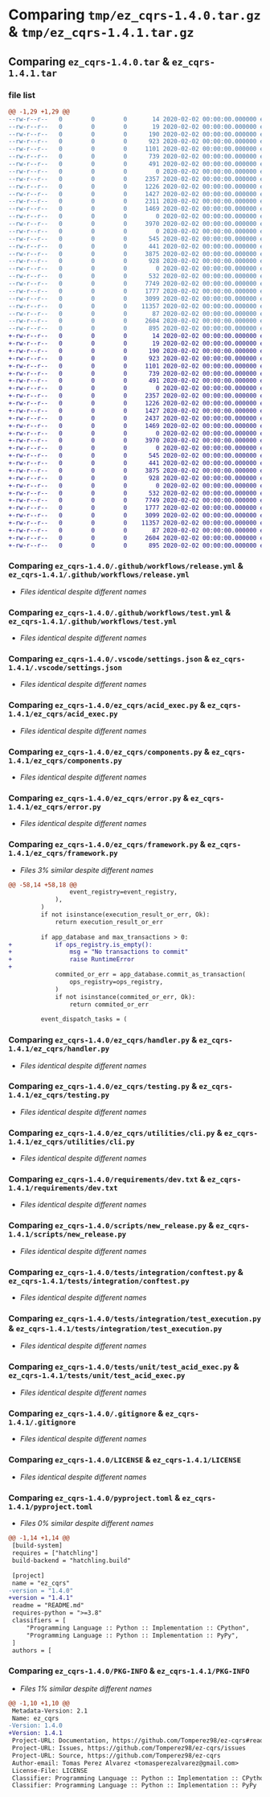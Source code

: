 # Comparing `tmp/ez_cqrs-1.4.0.tar.gz` & `tmp/ez_cqrs-1.4.1.tar.gz`

## Comparing `ez_cqrs-1.4.0.tar` & `ez_cqrs-1.4.1.tar`

### file list

```diff
@@ -1,29 +1,29 @@
--rw-r--r--   0        0        0       14 2020-02-02 00:00:00.000000 ez_cqrs-1.4.0/.tool-versions
--rw-r--r--   0        0        0       19 2020-02-02 00:00:00.000000 ez_cqrs-1.4.0/mkdocs.yml
--rw-r--r--   0        0        0      190 2020-02-02 00:00:00.000000 ez_cqrs-1.4.0/.github/CODEOWNERS
--rw-r--r--   0        0        0      923 2020-02-02 00:00:00.000000 ez_cqrs-1.4.0/.github/workflows/release.yml
--rw-r--r--   0        0        0     1101 2020-02-02 00:00:00.000000 ez_cqrs-1.4.0/.github/workflows/test.yml
--rw-r--r--   0        0        0      739 2020-02-02 00:00:00.000000 ez_cqrs-1.4.0/.vscode/settings.json
--rw-r--r--   0        0        0      491 2020-02-02 00:00:00.000000 ez_cqrs-1.4.0/docs/index.md
--rw-r--r--   0        0        0        0 2020-02-02 00:00:00.000000 ez_cqrs-1.4.0/ez_cqrs/__init__.py
--rw-r--r--   0        0        0     2357 2020-02-02 00:00:00.000000 ez_cqrs-1.4.0/ez_cqrs/acid_exec.py
--rw-r--r--   0        0        0     1226 2020-02-02 00:00:00.000000 ez_cqrs-1.4.0/ez_cqrs/components.py
--rw-r--r--   0        0        0     1427 2020-02-02 00:00:00.000000 ez_cqrs-1.4.0/ez_cqrs/error.py
--rw-r--r--   0        0        0     2311 2020-02-02 00:00:00.000000 ez_cqrs-1.4.0/ez_cqrs/framework.py
--rw-r--r--   0        0        0     1469 2020-02-02 00:00:00.000000 ez_cqrs-1.4.0/ez_cqrs/handler.py
--rw-r--r--   0        0        0        0 2020-02-02 00:00:00.000000 ez_cqrs-1.4.0/ez_cqrs/py.typed
--rw-r--r--   0        0        0     3970 2020-02-02 00:00:00.000000 ez_cqrs-1.4.0/ez_cqrs/testing.py
--rw-r--r--   0        0        0        0 2020-02-02 00:00:00.000000 ez_cqrs-1.4.0/ez_cqrs/utilities/__init__.py
--rw-r--r--   0        0        0      545 2020-02-02 00:00:00.000000 ez_cqrs-1.4.0/ez_cqrs/utilities/cli.py
--rw-r--r--   0        0        0      441 2020-02-02 00:00:00.000000 ez_cqrs-1.4.0/requirements/core.txt
--rw-r--r--   0        0        0     3875 2020-02-02 00:00:00.000000 ez_cqrs-1.4.0/requirements/dev.txt
--rw-r--r--   0        0        0      928 2020-02-02 00:00:00.000000 ez_cqrs-1.4.0/scripts/new_release.py
--rw-r--r--   0        0        0        0 2020-02-02 00:00:00.000000 ez_cqrs-1.4.0/tests/__init__.py
--rw-r--r--   0        0        0      532 2020-02-02 00:00:00.000000 ez_cqrs-1.4.0/tests/integration/conftest.py
--rw-r--r--   0        0        0     7749 2020-02-02 00:00:00.000000 ez_cqrs-1.4.0/tests/integration/test_execution.py
--rw-r--r--   0        0        0     1777 2020-02-02 00:00:00.000000 ez_cqrs-1.4.0/tests/unit/test_acid_exec.py
--rw-r--r--   0        0        0     3099 2020-02-02 00:00:00.000000 ez_cqrs-1.4.0/.gitignore
--rw-r--r--   0        0        0    11357 2020-02-02 00:00:00.000000 ez_cqrs-1.4.0/LICENSE
--rw-r--r--   0        0        0       87 2020-02-02 00:00:00.000000 ez_cqrs-1.4.0/README.md
--rw-r--r--   0        0        0     2604 2020-02-02 00:00:00.000000 ez_cqrs-1.4.0/pyproject.toml
--rw-r--r--   0        0        0      895 2020-02-02 00:00:00.000000 ez_cqrs-1.4.0/PKG-INFO
+-rw-r--r--   0        0        0       14 2020-02-02 00:00:00.000000 ez_cqrs-1.4.1/.tool-versions
+-rw-r--r--   0        0        0       19 2020-02-02 00:00:00.000000 ez_cqrs-1.4.1/mkdocs.yml
+-rw-r--r--   0        0        0      190 2020-02-02 00:00:00.000000 ez_cqrs-1.4.1/.github/CODEOWNERS
+-rw-r--r--   0        0        0      923 2020-02-02 00:00:00.000000 ez_cqrs-1.4.1/.github/workflows/release.yml
+-rw-r--r--   0        0        0     1101 2020-02-02 00:00:00.000000 ez_cqrs-1.4.1/.github/workflows/test.yml
+-rw-r--r--   0        0        0      739 2020-02-02 00:00:00.000000 ez_cqrs-1.4.1/.vscode/settings.json
+-rw-r--r--   0        0        0      491 2020-02-02 00:00:00.000000 ez_cqrs-1.4.1/docs/index.md
+-rw-r--r--   0        0        0        0 2020-02-02 00:00:00.000000 ez_cqrs-1.4.1/ez_cqrs/__init__.py
+-rw-r--r--   0        0        0     2357 2020-02-02 00:00:00.000000 ez_cqrs-1.4.1/ez_cqrs/acid_exec.py
+-rw-r--r--   0        0        0     1226 2020-02-02 00:00:00.000000 ez_cqrs-1.4.1/ez_cqrs/components.py
+-rw-r--r--   0        0        0     1427 2020-02-02 00:00:00.000000 ez_cqrs-1.4.1/ez_cqrs/error.py
+-rw-r--r--   0        0        0     2437 2020-02-02 00:00:00.000000 ez_cqrs-1.4.1/ez_cqrs/framework.py
+-rw-r--r--   0        0        0     1469 2020-02-02 00:00:00.000000 ez_cqrs-1.4.1/ez_cqrs/handler.py
+-rw-r--r--   0        0        0        0 2020-02-02 00:00:00.000000 ez_cqrs-1.4.1/ez_cqrs/py.typed
+-rw-r--r--   0        0        0     3970 2020-02-02 00:00:00.000000 ez_cqrs-1.4.1/ez_cqrs/testing.py
+-rw-r--r--   0        0        0        0 2020-02-02 00:00:00.000000 ez_cqrs-1.4.1/ez_cqrs/utilities/__init__.py
+-rw-r--r--   0        0        0      545 2020-02-02 00:00:00.000000 ez_cqrs-1.4.1/ez_cqrs/utilities/cli.py
+-rw-r--r--   0        0        0      441 2020-02-02 00:00:00.000000 ez_cqrs-1.4.1/requirements/core.txt
+-rw-r--r--   0        0        0     3875 2020-02-02 00:00:00.000000 ez_cqrs-1.4.1/requirements/dev.txt
+-rw-r--r--   0        0        0      928 2020-02-02 00:00:00.000000 ez_cqrs-1.4.1/scripts/new_release.py
+-rw-r--r--   0        0        0        0 2020-02-02 00:00:00.000000 ez_cqrs-1.4.1/tests/__init__.py
+-rw-r--r--   0        0        0      532 2020-02-02 00:00:00.000000 ez_cqrs-1.4.1/tests/integration/conftest.py
+-rw-r--r--   0        0        0     7749 2020-02-02 00:00:00.000000 ez_cqrs-1.4.1/tests/integration/test_execution.py
+-rw-r--r--   0        0        0     1777 2020-02-02 00:00:00.000000 ez_cqrs-1.4.1/tests/unit/test_acid_exec.py
+-rw-r--r--   0        0        0     3099 2020-02-02 00:00:00.000000 ez_cqrs-1.4.1/.gitignore
+-rw-r--r--   0        0        0    11357 2020-02-02 00:00:00.000000 ez_cqrs-1.4.1/LICENSE
+-rw-r--r--   0        0        0       87 2020-02-02 00:00:00.000000 ez_cqrs-1.4.1/README.md
+-rw-r--r--   0        0        0     2604 2020-02-02 00:00:00.000000 ez_cqrs-1.4.1/pyproject.toml
+-rw-r--r--   0        0        0      895 2020-02-02 00:00:00.000000 ez_cqrs-1.4.1/PKG-INFO
```

### Comparing `ez_cqrs-1.4.0/.github/workflows/release.yml` & `ez_cqrs-1.4.1/.github/workflows/release.yml`

 * *Files identical despite different names*

### Comparing `ez_cqrs-1.4.0/.github/workflows/test.yml` & `ez_cqrs-1.4.1/.github/workflows/test.yml`

 * *Files identical despite different names*

### Comparing `ez_cqrs-1.4.0/.vscode/settings.json` & `ez_cqrs-1.4.1/.vscode/settings.json`

 * *Files identical despite different names*

### Comparing `ez_cqrs-1.4.0/ez_cqrs/acid_exec.py` & `ez_cqrs-1.4.1/ez_cqrs/acid_exec.py`

 * *Files identical despite different names*

### Comparing `ez_cqrs-1.4.0/ez_cqrs/components.py` & `ez_cqrs-1.4.1/ez_cqrs/components.py`

 * *Files identical despite different names*

### Comparing `ez_cqrs-1.4.0/ez_cqrs/error.py` & `ez_cqrs-1.4.1/ez_cqrs/error.py`

 * *Files identical despite different names*

### Comparing `ez_cqrs-1.4.0/ez_cqrs/framework.py` & `ez_cqrs-1.4.1/ez_cqrs/framework.py`

 * *Files 3% similar despite different names*

```diff
@@ -58,14 +58,18 @@
                 event_registry=event_registry,
             ),
         )
         if not isinstance(execution_result_or_err, Ok):
             return execution_result_or_err
 
         if app_database and max_transactions > 0:
+            if ops_registry.is_empty():
+                msg = "No transactions to commit"
+                raise RuntimeError
+
             commited_or_err = app_database.commit_as_transaction(
                 ops_registry=ops_registry,
             )
             if not isinstance(commited_or_err, Ok):
                 return commited_or_err
 
         event_dispatch_tasks = (
```

### Comparing `ez_cqrs-1.4.0/ez_cqrs/handler.py` & `ez_cqrs-1.4.1/ez_cqrs/handler.py`

 * *Files identical despite different names*

### Comparing `ez_cqrs-1.4.0/ez_cqrs/testing.py` & `ez_cqrs-1.4.1/ez_cqrs/testing.py`

 * *Files identical despite different names*

### Comparing `ez_cqrs-1.4.0/ez_cqrs/utilities/cli.py` & `ez_cqrs-1.4.1/ez_cqrs/utilities/cli.py`

 * *Files identical despite different names*

### Comparing `ez_cqrs-1.4.0/requirements/dev.txt` & `ez_cqrs-1.4.1/requirements/dev.txt`

 * *Files identical despite different names*

### Comparing `ez_cqrs-1.4.0/scripts/new_release.py` & `ez_cqrs-1.4.1/scripts/new_release.py`

 * *Files identical despite different names*

### Comparing `ez_cqrs-1.4.0/tests/integration/conftest.py` & `ez_cqrs-1.4.1/tests/integration/conftest.py`

 * *Files identical despite different names*

### Comparing `ez_cqrs-1.4.0/tests/integration/test_execution.py` & `ez_cqrs-1.4.1/tests/integration/test_execution.py`

 * *Files identical despite different names*

### Comparing `ez_cqrs-1.4.0/tests/unit/test_acid_exec.py` & `ez_cqrs-1.4.1/tests/unit/test_acid_exec.py`

 * *Files identical despite different names*

### Comparing `ez_cqrs-1.4.0/.gitignore` & `ez_cqrs-1.4.1/.gitignore`

 * *Files identical despite different names*

### Comparing `ez_cqrs-1.4.0/LICENSE` & `ez_cqrs-1.4.1/LICENSE`

 * *Files identical despite different names*

### Comparing `ez_cqrs-1.4.0/pyproject.toml` & `ez_cqrs-1.4.1/pyproject.toml`

 * *Files 0% similar despite different names*

```diff
@@ -1,14 +1,14 @@
 [build-system]
 requires = ["hatchling"]
 build-backend = "hatchling.build"
 
 [project]
 name = "ez_cqrs"
-version = "1.4.0"
+version = "1.4.1"
 readme = "README.md"
 requires-python = ">=3.8"
 classifiers = [
     "Programming Language :: Python :: Implementation :: CPython",
     "Programming Language :: Python :: Implementation :: PyPy",
 ]
 authors = [
```

### Comparing `ez_cqrs-1.4.0/PKG-INFO` & `ez_cqrs-1.4.1/PKG-INFO`

 * *Files 1% similar despite different names*

```diff
@@ -1,10 +1,10 @@
 Metadata-Version: 2.1
 Name: ez_cqrs
-Version: 1.4.0
+Version: 1.4.1
 Project-URL: Documentation, https://github.com/Tomperez98/ez-cqrs#readme
 Project-URL: Issues, https://github.com/Tomperez98/ez-cqrs/issues
 Project-URL: Source, https://github.com/Tomperez98/ez-cqrs
 Author-email: Tomas Perez Alvarez <tomasperezalvarez@gmail.com>
 License-File: LICENSE
 Classifier: Programming Language :: Python :: Implementation :: CPython
 Classifier: Programming Language :: Python :: Implementation :: PyPy
```

